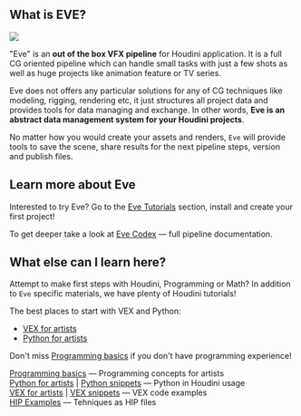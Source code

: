## What is EVE?
[![](https://live.staticflickr.com/65535/48087753286_d82d6097d2_o.jpg)](https://live.staticflickr.com/65535/48087753286_d82d6097d2_o.jpg)

"Eve" is an **out of the box VFX pipeline** for Houdini application. It is a full CG oriented pipeline which can handle small tasks with just a few shots as well as huge projects like animation feature or TV series. 

Eve does not offers any particular solutions for any of CG techniques like modeling, rigging, rendering etc, it just structures all project data and provides tools for data managing and exchange. In other words, **Eve is an abstract data management system for your Houdini projects**.

No matter how you would create your assets and renders, `Eve` will provide tools to save the scene, share results for the next pipeline steps, version and publish files.

## Learn more about Eve
Interested to try Eve? Go to the [Eve Tutorials](pipeline-tutorials) section, install and create your first project!

To get deeper take a look at [Eve Codex](codex) — full pipeline documentation.

## What else can I learn here?
Attempt to make first steps with Houdini, Programming or Math? In addition to `Eve` specific materials, we have plenty of Houdini tutorials! 

The best places to start with VEX and Python:
- [VEX for artists](vex-for-artists) 
- [Python for artists](python-for-artists)

Don't miss [Programming basics](programming-basics) if you don't have programming experience!

[Programming basics](programming-basics) — Programming concepts for artists  
[Python for artists](python-for-artists) | [Python snippets](python-snippets) — Python in Houdini usage  
[VEX for artists](vex-for-artists) | [VEX snippets](vex-snippets) — VEX code examples  
[HIP Examples](examples) — Tehniques as HIP files   
